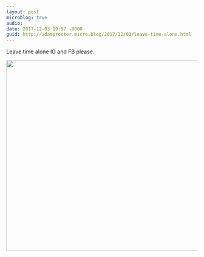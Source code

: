 ```yaml
---
layout: post
microblog: true
audio: 
date: 2017-12-03 19:57 -0000
guid: http://adamprocter.micro.blog/2017/12/03/leave-time-alone.html
---
```

Leave time alone IG and FB please.

<img src="http://discursive.adamprocter.co.uk/uploads/2017/932d774a3d.jpg" width="600" height="503" />
